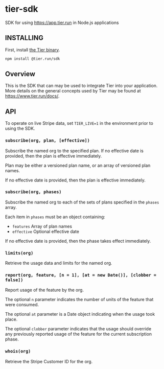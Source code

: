 # tier-sdk

SDK for using https://app.tier.run in Node.js applications

## INSTALLING

First, install [the Tier binary](https://github.com/tierrun/tier).

```bash
npm install @tier.run/sdk
```

## Overview

This is the SDK that can may be used to integrate Tier into your
application. More details on the general concepts used by Tier
may be found at <https://www.tier.run/docs/>.

## API

To operate on live Stripe data, set `TIER_LIVE=1` in the
environment prior to using the SDK.

### `subscribe(org, plan, [effective])`

Subscribe the named org to the specified plan. If no effective
date is provided, then the plan is effective immediately.

Plan may be either a versioned plan name, or an array of
versioned plan names.

If no effective date is provided, then the plan is effective
immediately.

### `subscribe(org, phases)`

Subscribe the named org to each of the sets of plans specified in
the `phases` array.

Each item in `phases` must be an object containing:

- `features` Array of plan names
- `effective` Optional effective date

If no effective date is provided, then the phase takes effect
immediately.

### `limits(org)`

Retrieve the usage data and limits for the named org.

### `report(org, feature, [n = 1], [at = new Date()], [clobber = false])`

Report usage of the feature by the org.

The optional `n` parameter indicates the number of units of the
feature that were consumed.

The optional `at` parameter is a Date object indicating when the
usage took place.

The optional `clobber` parameter indicates that the usage should
override any previously reported usage of the feature for the
current subscription phase.

### `whois(org)`

Retrieve the Stripe Customer ID for the org.
